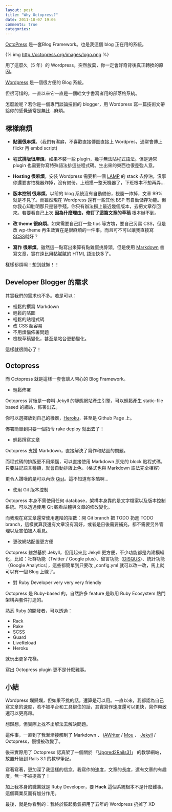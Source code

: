 ```yaml
---
layout: post
title: "Why Octopress?"
date: 2011-10-07 19:05
comments: true
categories: 
---
```


[OctoPress](http://octopress.org/) 是一套Blog Framework。也是我這個 blog 正在用的系統。


{% img http://octopress.org/images/logo.png %}

用了這麼久（5 年）的 Wordpress，突然放棄，你一定會好奇背後真正轉換的原因。

[Wordpress](http://wordpress.org) 是一個很方便的 Blog 系統。

但很可惜的，一直以來它一直是一個給文字書寫者用的部落格系統。

怎麼說呢？若你是一個專門談論技術的 blogger，用 Wordpress 寫一篇技術文帶給你的感覺通常是無比…麻煩。

## 樣樣麻煩

* **貼圖很麻煩**。（我們有潔癖，不喜歡直接傳圖直接上 Wordpres，通常會傳上 flickr 再 embd script)

* **程式排版很麻煩**。如果不裝一些 plugin，幾乎無法貼程式語法。但是通常 plugin 也需要你寫特殊語法排這些程式碼。生出來的東西也很差強人意。

* **Hosting 很麻煩**。安裝 Wordpress 需要租一個 [LAMP](http://zh.wikipedia.org/zh-hant/LAMP) 的 stack 去停泊，沒事你還要害怕機器炸掉，沒有備份。上班摸一整天機器了，下班根本不想再弄…

* **版本控制 很麻煩**。以前的 blog 系統沒有自動備份，視窗一炸掉，文章 99% 就是不見了。而雖然現在 Wordpress 還有一些其他 BSP 有自動儲存功能。但你我心知肚明那只是醫手殘。你只有辦法撈上最近幾個版本，去把文章存回來。若要看自己上次 **因為什麼理由，修訂了這篇文章的草稿** 根本辦不到。

* **改 theme 很麻煩**。如果需要自己訂一些 tips 等方塊，要自己另寫 CSS，但是改 wp-theme 再生效實在是很麻煩的一件事。而且可不可以讓我直接寫 [SCSS](http://sass-lang.com)就好？

* **寫作 很麻煩**。雖然這一點寫出來算有點雞蛋挑骨頭。但是使用 [Markdown](http://markdown.tw) 書寫文章，實在遠比用黏膩膩的 HTML 語法快多了。

樣樣都煩啊！想到就懶！！

## Developer Blogger 的需求

其實我們的需求也不多。若是可以：

* 輕鬆的撰寫 Markdown
* 輕鬆的貼圖
* 輕鬆的貼程式碼
* 改 CSS 超容易
* 不用煩惱佈署問題
* 檢視草稿變化，甚至是站台更動變化。

這樣就很開心了！

## Octopress 

而 Octopress 就是這樣一套會讓人開心的 Blog Framework。

* 輕鬆佈署

Octopress 背後是一套叫 Jekyll 的靜態網站產生引擎，可以輕鬆產生 static-file based 的網站，佈署出去。

你可以選擇放到自己的機器，[Heroku](http://heroku.com)，甚至是 Github Page 上。

佈署簡單到只要一個指令 rake deploy 就出去了！

* 輕鬆撰寫文章

Octopress 支援 Markdown，直接解決了寫作和貼圖的問題。

而程式碼的排版更不用煩惱，可以直接使用 Markdown 原先的 block 貼程式碼，只要註記語言種類，就會自動排版上色。（格式也與 Markdown 語法完全相容）

更令人讚嘆的是可以內嵌 [Gist](http://gist.github.com)。這不知道有多酷啊…

* 使用 Git 版本控制

Octopress 本身不需使用任何 database，架構本身靠的是文字檔案以及版本控制系統。可以透過使用 Git 觀看站體與文章的修改變化。

而我現在寫文章還常使用進階的招數：開 Git branch 把 TODO 扔進 TODO branch，這樣就算我還有文章沒有寫好，或者是日後需要補充，都不需要另外管理以及害怕被人看見。

* 更改網站配置更方便

Octopress 雖然基於 Jekyll，但用起來比 Jekyll 更方便，不少功能都是內建模組化，比如：社群功能（Twitter / Google plus）、留言功能（[DISQUS](http://disqus.com/)）、統計功能（Google Analytics），這些都簡單到只要改 _config.yml 就可以改一改，馬上就可以有一個 Blog 上線了。


* 對 Ruby Developer very very very friendly

Octopress 是 Ruby-based 的。自然許多 feature 是取用 Ruby Ecosystem 熱門架構與套件打造的。

熟悉 Ruby 的開發者，可以透過：

* Rack
* Rake
* SCSS
* Guard
* LiveReload 
* Heroku 

就玩出更多花樣。

寫出 Octopress plugin 更不是什麼難事。

## 小結

Wordpress 爛歸爛，但如果不挑的話，還算是可以用。一直以來，我都認為自己寫文章的速度，若不被平台和工具綁住的話，其實寫作速度還可以更快，寫作興致還可以更高昂。

想歸想，但實際上找不出解法去解決問題。

這件事，一直到了我漸漸接觸到了 Markdown 、 [iAWriter](www.iawriter.com) / [Mou](http://mouapp.com) 、 [Jekyll](https://github.com/mojombo/jekyll) / Octopress，慢慢被改變了。

後來實際用了 Octopress 認真架了一個關於 「[Upgred2Rails31](http://upgrade2rails31.com/)」 的教學網站，放置升級到 Rails 3.1 的教學筆記。

寫著寫著，更加深了我這樣的信念。我寫作的速度，文章的長度，還有文章的有趣度，無一不被提高了！

加上我本身的職業就是 Ruby Developer，要 **Hack** 這個系統根本不是什麼難事。這個職業反而有加分作用。

最後，就是你看到的：我終於鼓起勇氣把用了五年的 Wordpress 扔掉了 XD

 




